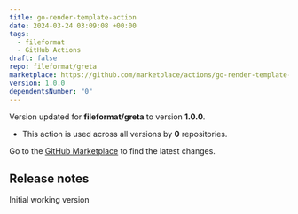 ```yaml
---
title: go-render-template-action
date: 2024-03-24 03:09:08 +00:00
tags:
  - fileformat
  - GitHub Actions
draft: false
repo: fileformat/greta
marketplace: https://github.com/marketplace/actions/go-render-template-action
version: 1.0.0
dependentsNumber: "0"
---
```



Version updated for **fileformat/greta** to version **1.0.0**.
- This action is used across all versions by **0** repositories.

Go to the [GitHub Marketplace](https://github.com/marketplace/actions/go-render-template-action) to find the latest changes.

## Release notes

Initial working version
